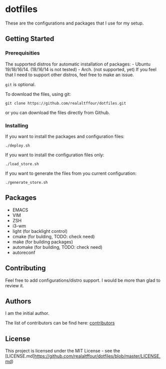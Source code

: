 # dotfiles

These are the configurations and packages that I use for my setup.

## Getting Started

### Prerequisities

The supported distros for automatic installation of packages:
    - Ubuntu 19/18/16/14. (18/16/14 is not tested)
    - Arch. (not supported, yet)
    If you feel that I need to support other distros, feel free to make an issue.

```git``` is optional.

To download the files, using git:

```
git clone https://github.com/realaltffour/dotfiles.git
```

or you can download the files directly from Github.

### Installing

If you want to install the packages and configuration files:

```
./deploy.sh
```

If you want to install the configuration files only:

```
./load_store.sh
```

If you want to generate the files from you current configuration:

```
./generate_store.sh
```

## Packages
   * EMACS
   * VIM
   * ZSH
   * i3-wm
   * light (for backlight control)
   * cmake (for bulding, TODO: check need)
   * make (for building packages)
   * automake (for building, TODO: check need)
   * autoreconf


##  Contributing

Feel free to add configurations/distro support. I would be more than glad to review it.

## Authors

I am the initial author.

The list of contributors can be find here:  [contributors](https://github.com/realaltffour/dotfiles/blob/master/contributors.md)

## License

This project is licensed under the MIT License - see the [LICENSE.md]https://github.com/realaltffour/dotfiles/blob/master/LICENSE.md)
